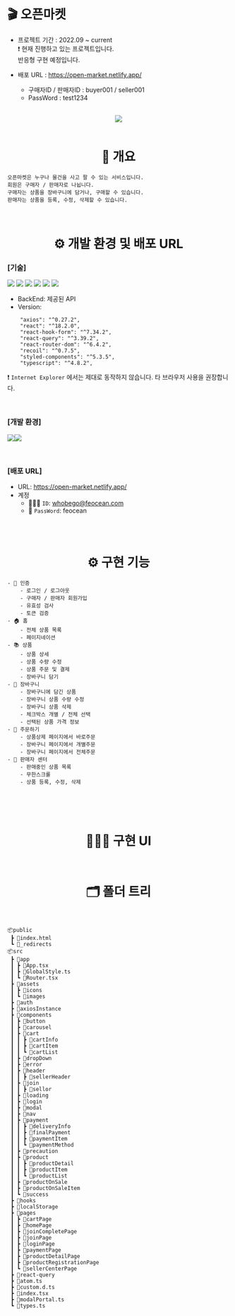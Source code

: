 <h1>🎬 오픈마켓</h1>

-   프로젝트 기간 : 2022.09 ~ current </br>
    ❗️ 현재 진행하고 있는 프로젝트입니다. </br>
    반응형 구현 예정입니다.

-   배포 URL : https://open-market.netlify.app/
    -   구매자ID / 판매자ID  : buyer001 / seller001
    -   PassWord : test1234

<br>

<div align="center">
<img src="https://user-images.githubusercontent.com/94344796/198682548-5a284fd4-faa3-41ae-ad80-e9a4a998982e.png">
</div>
<br>

<div align="center">
<h1>📄 개요</h1>
</div>

```
오픈마켓은 누구나 물건을 사고 팔 수 있는 서비스입니다.
회원은 구매자 / 판매자로 나뉩니다.
구매자는 상품을 장바구니에 담거나, 구매할 수 있습니다.
판매자는 상품을 등록, 수정, 삭제할 수 있습니다.
```

<br>

<div align="center">

<h1>⚙️ 개발 환경 및 배포 URL</h1>
  
</div>

### [기술]

<img src="https://img.shields.io/badge/react-61DAFB?style=for-the-badge&logo=react&logoColor=black"> <img src="https://img.shields.io/badge/typescript-3178C6?style=for-the-badge&logo=typescript&logoColor=black"> <img src="https://img.shields.io/badge/react query-FF4154?style=for-the-badge&logo=react query&logoColor=black"> <img src="https://img.shields.io/badge/recoil-C2A633?style=for-the-badge&logo=recoil query&logoColor=black"> <img src="https://img.shields.io/badge/react hook form-EC5990?style=for-the-badge&logo=react hook form&logoColor=black"> <img src="https://img.shields.io/badge/styled-components-DB7093?style=for-the-badge&logo=styled-components&logoColor=black">
<br/>

-   BackEnd: 제공된 API
    <br/>
-   Version:

```
    "axios": "^0.27.2",
    "react": "^18.2.0",
    "react-hook-form": "^7.34.2",
    "react-query": "^3.39.2",
    "react-router-dom": "^6.4.2",
    "recoil": "^0.7.5",
    "styled-components": "^5.3.5",
    "typescript": "^4.8.2",
```

❗️
`Internet Explorer` 에서는 제대로 동작하지 않습니다. 타 브라우저 사용을 권장합니다.

</br>

### [개발 환경]

<img src="https://img.shields.io/badge/git-F05032?style=for-the-badge&logo=git&logoColor=black"><img src="https://img.shields.io/badge/github-181717?style=for-the-badge&logo=github&logoColor=white">

</br>

### [배포 URL]

-   URL: https://open-market.netlify.app/
-   계정
    -   🧑🏻‍💻 `ID`: whobego@feocean.com
    -   🔐 `PassWord`: feocean

</br>
</br>

<div align="center">
<h1>⚙️ 구현 기능</h1>
</div>

```
- 🔐 인증
    - 로그인 / 로그아웃
    - 구매자 / 판매자 회원가입
    - 유효성 검사
    - 토큰 검증
- 🏠 홈
    - 전체 상품 목록
    - 페이지네이션
- 📚 상품
    - 상품 상세
    - 상품 수량 수정
    - 상품 주문 및 결제
    - 장바구니 담기
- 🛒 장바구니
    - 장바구니에 담긴 상품
    - 장바구니 상품 수량 수정
    - 장바구니 상품 삭제
    - 체크박스 개별 / 전체 선택
    - 선택된 상품 가격 정보
- 📝 주문하기
    - 상품상제 페이지에서 바로주문
    - 장바구니 페이지에서 개별주문
    - 장바구니 페이지에서 전체주문
- 🏢 판매자 센터
    - 판매중인 상품 목록
    - 무한스크롤
    - 상품 등록, 수정, 삭제

```

<br>

<br>

<br>

<div align="center">

<h1>🧑🏻‍💻 구현 UI</h1>
  
</div>

<div >

<br>

<div align="center">

<h1>🗂 폴더 트리</h1>
  
</div>

<br>

```
📦public
 ┣ 📜index.html
 ┗ 📜_redirects
📦src
 ┣ 📂app
 ┃ ┣ 📜App.tsx
 ┃ ┣ 📜GlobalStyle.ts
 ┃ ┗ 📜Router.tsx
 ┣ 📂assets
 ┃ ┣ 📂icons
 ┃ ┗ 📂images
 ┣ 📂auth
 ┣ 📂axiosInstance
 ┣ 📂components
 ┃ ┣ 📂button
 ┃ ┣ 📂carousel
 ┃ ┣ 📂cart
 ┃ ┃ ┣ 📂cartInfo
 ┃ ┃ ┣ 📂cartItem
 ┃ ┃ ┗ 📂cartList
 ┃ ┣ 📂dropDown
 ┃ ┣ 📂error
 ┃ ┣ 📂header
 ┃ ┃ ┣ 📂sellerHeader
 ┃ ┣ 📂join
 ┃ ┃ ┣ 📂sellor
 ┃ ┣ 📂loading
 ┃ ┣ 📂login
 ┃ ┣ 📂modal
 ┃ ┣ 📂nav
 ┃ ┣ 📂payment
 ┃ ┃ ┣ 📂deliveryInfo
 ┃ ┃ ┣ 📂finalPayment
 ┃ ┃ ┣ 📂paymentItem
 ┃ ┃ ┗ 📂paymentMethod
 ┃ ┣ 📂precaution
 ┃ ┣ 📂product
 ┃ ┃ ┣ 📂productDetail
 ┃ ┃ ┣ 📂productItem
 ┃ ┃ ┗ 📂productList
 ┃ ┣ 📂productOnSale
 ┃ ┣ 📂productOnSaleItem
 ┃ ┗ 📂success
 ┣ 📂hooks
 ┣ 📂localStorage
 ┣ 📂pages
 ┃ ┣ 📂cartPage
 ┃ ┣ 📂homePage
 ┃ ┣ 📂joinCompletePage
 ┃ ┣ 📂joinPage
 ┃ ┣ 📂loginPage
 ┃ ┣ 📂paymentPage
 ┃ ┣ 📂productDetailPage
 ┃ ┣ 📂productRegistrationPage
 ┃ ┗ 📂sellerCenterPage
 ┣ 📂react-query
 ┣ 📜atom.ts
 ┣ 📜custom.d.ts
 ┣ 📜index.tsx
 ┣ 📜modalPortal.ts
 ┗ 📜types.ts
```

<br>
